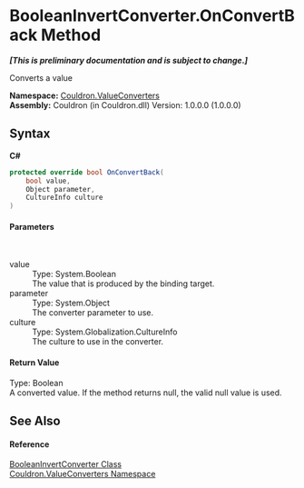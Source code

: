 # BooleanInvertConverter.OnConvertBack Method 
 _**\[This is preliminary documentation and is subject to change.\]**_

Converts a value

**Namespace:**&nbsp;<a href="N_Couldron_ValueConverters">Couldron.ValueConverters</a><br />**Assembly:**&nbsp;Couldron (in Couldron.dll) Version: 1.0.0.0 (1.0.0.0)

## Syntax

**C#**<br />
``` C#
protected override bool OnConvertBack(
	bool value,
	Object parameter,
	CultureInfo culture
)
```


#### Parameters
&nbsp;<dl><dt>value</dt><dd>Type: System.Boolean<br />The value that is produced by the binding target.</dd><dt>parameter</dt><dd>Type: System.Object<br />The converter parameter to use.</dd><dt>culture</dt><dd>Type: System.Globalization.CultureInfo<br />The culture to use in the converter.</dd></dl>

#### Return Value
Type: Boolean<br />A converted value. If the method returns null, the valid null value is used.

## See Also


#### Reference
<a href="T_Couldron_ValueConverters_BooleanInvertConverter">BooleanInvertConverter Class</a><br /><a href="N_Couldron_ValueConverters">Couldron.ValueConverters Namespace</a><br />